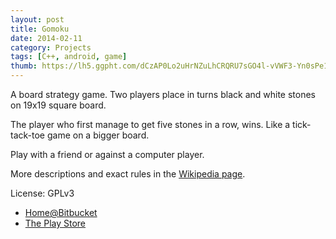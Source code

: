 ```yaml
---
layout: post
title: Gomoku
date: 2014-02-11 
category: Projects
tags: [C++, android, game]
thumb: https://lh5.ggpht.com/dCzAP0Lo2uHrNZuLhCRQRU7sGO4l-vVWF3-Yn0sPe1DHJMnUz1mK5yz2JYbnMBRbbLk=w300
---
```


A board strategy game. Two players place in turns black and white stones on 19x19 square board. 

The player who first manage to get five stones in a row, wins. Like a tick-tack-toe game on a bigger board.

Play with a friend or against a computer player.

More descriptions and exact rules in the [Wikipedia page](https://en.wikipedia.org/wiki/Gomoku).

License: GPLv3

* [Home@Bitbucket](https://bitbucket.org/przemekr/gomoku)
* [The Play Store](https://play.google.com/store/apps/details?id=se.traffar.gomoku)
